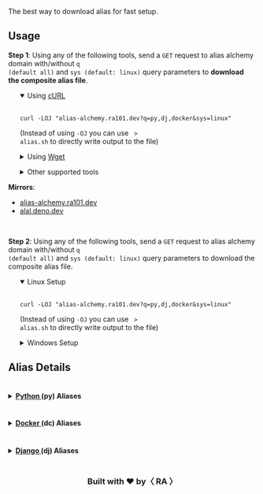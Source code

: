 <link rel="stylesheet" href="https://cdnjs.cloudflare.com/ajax/libs/highlight.js/11.9.0/styles/default.min.css">

<indexMarkdown>


The best way to download alias for fast setup.


<h2> Usage </h2>

<b>Step 1</b>: Using any of the following tools, send a <code>GET</code> request to alias alchemy domain with/without <code>q (default all)</code> and <code>sys (default: linux)</code> query parameters to <b>download the composite alias file</b>.
<br>
<ul>
<details open>
	<summary> Using <a href="https://curl.se/"> cURL </a> </summary> <br/>

<pre><code class="language-bash">curl -LOJ "alias-alchemy.ra101.dev?q=py,dj,docker&sys=linux"</code></pre>

(Instead of using <code>-OJ</code> you can use <code> > alias.sh</code> to directly write output to the file)
</details>
</ul>

<ul>
<details>
	<summary> Using <a href="https://www.gnu.org/software/wget/"> Wget </a> </summary> <br/>

<pre><code class="language-bash">wget --content-disposition "alias-alchemy.ra101.dev?q=py,dj,docker&sys=win"</code></pre>

(Instead of using `--content-disposition` you can use ` -O - > alias.cmd` to directly write output to the file)
</details>
</ul>

<ul>
<details>
	<summary> Other supported tools </summary> <br/>

<tools>

<table><tbody>
<tr><td>httpie</td><td><code>httpie</code></td></tr>
</tbody></table>

</tools>

</details>
</ul>

<b>Mirrors</b>:
<ul> <li> <a href="https://alias-alchemy.ra101.dev?q="> alias-alchemy.ra101.dev </a> </li>
<li> <a href="https://alal.deno.dev?q="> alal.deno.dev </a> </li> </ul>

<br/>

<b>Step 2</b>: Using any of the following tools, send a <code>GET</code> request to alias alchemy domain with/without <code>q (default all)</code> and <code>sys (default: linux)</code> query parameters to download the composite alias file.
<br>
<ul>
<details open>
	<summary> Linux Setup </summary> <br/>

<pre><code class="language-bash">curl -LOJ "alias-alchemy.ra101.dev?q=py,dj,docker&sys=linux"</code></pre>

(Instead of using <code>-OJ</code> you can use <code> > alias.sh</code> to directly write output to the file)
</details>
</ul>

<ul>
<details>
	<summary> Windows Setup </a> </summary> <br/>

<pre><code class="language-bash">wget --content-disposition "alias-alchemy.ra101.dev?q=py,dj,docker&sys=win"</code></pre>

(Instead of using <code>--content-disposition</code> you can use <code> -O - > alias.cmd</code> to directly write output to the file)
</details>
</ul>


<h2> Alias Details </h2>

<aliasText>
<details>
	<summary> <h4 style="display:inline-block;"> <a href="https://www.python.org/"> Python </a> (py) Aliases </h4> </summary>
<ul><details open class="linux-details">
	<summary>Linux Aliases (<code>.python.alias.sh</code>)</summary> <br/>

<pre><code class="language-bash"># Python Aliases
</code></pre>

</details></ul>
<ul><details class="win-details">
	<summary>Windows Aliases (<code>.python.alias.cmd</code>)</summary> <br/>

<pre><code class="language-bash"># Python Aliases
</code></pre>

</details></ul>
</details>

<details>
	<summary> <h4 style="display:inline-block;"> <a href="https://www.docker.com/"> Docker </a> (dc) Aliases </h4> </summary>
<ul><details open class="linux-details">
	<summary>Linux Aliases (<code>.docker.alias.sh</code>)</summary> <br/>

<pre><code class="language-bash"># Docker Aliases
</code></pre>

</details></ul>
<ul><details class="win-details">
	<summary>Windows Aliases (<code>.docker.alias.cmd</code>)</summary> <br/>

<pre><code class="language-bash"># Docker Aliases
</code></pre>

</details></ul>
</details>

<details>
	<summary> <h4 style="display:inline-block;"> <a href="https://www.djangoproject.com/"> Django </a> (dj) Aliases </h4> </summary>
<ul><details open class="linux-details">
	<summary>Linux Aliases (<code>.django.alias.sh</code>)</summary> <br/>

<pre><code class="language-bash"># Django Aliases
</code></pre>

</details></ul>
<ul><details class="win-details">
	<summary>Windows Aliases (<code>.django.alias.cmd</code>)</summary> <br/>

<pre><code class="language-bash"># Django Aliases
</code></pre>

</details></ul>
</details>


</aliasText>


<div align="center">
  <h3> Built with <b>❤️</b> by<b>〈 RA 〉</b></h3>

</div>


</indexMarkdown>

<script src="https://cdnjs.cloudflare.com/ajax/libs/highlight.js/11.9.0/highlight.min.js"></script>

<!-- and it's easy to individually load additional languages -->
<script src="https://cdnjs.cloudflare.com/ajax/libs/highlight.js/11.9.0/languages/bash.min.js"></script>

<script>

	hljs.highlightAll();

	window.onload = function() {
		const platform = window.navigator.platform.toLowerCase();
		const winDetails = document.getElementsByClassName('win-details')
		const linuxDetails = document.getElementsByClassName('linux-details')

		if (platform.includes('win')) {
			Array.from(winDetails).forEach(function(detailsElement) {
				detailsElement.open = true;
			});
			Array.from(linuxDetails).forEach(function(detailsElement) {
				detailsElement.open = false;
			});
		}
	};

</script>


